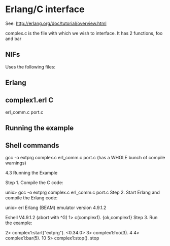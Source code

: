 # Erlang/C interface

See: http://erlang.org/doc/tutorial/overview.html

complex.c is the file with which we wish to interface. It has 2 functions, foo and bar

## NIFs

Uses the following files:

Erlang
------
complex1.erl
C
--
erl_comm.c
port.c

## Running the example

Shell commands
----------------

gcc -o extprg complex.c erl_comm.c port.c (has a WHOLE bunch of compile warnings)



4.3  Running the Example

Step 1. Compile the C code:

unix> gcc -o extprg complex.c erl_comm.c port.c
Step 2. Start Erlang and compile the Erlang code:

unix> erl
Erlang (BEAM) emulator version 4.9.1.2

Eshell V4.9.1.2 (abort with ^G)
1> c(complex1).
{ok,complex1}
Step 3. Run the example:

2> complex1:start("extprg").
<0.34.0>
3> complex1:foo(3).
4
4> complex1:bar(5).
10
5> complex1:stop().
stop